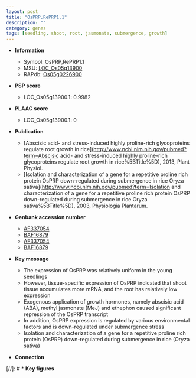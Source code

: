 ```yaml
---
layout: post
title: "OsPRP,RePRP1.1"
description: ""
category: genes
tags: [seedling, shoot, root, jasmonate, submergence, growth]
---
```


* **Information**  
    + Symbol: OsPRP,RePRP1.1  
    + MSU: [LOC_Os05g13900](http://rice.plantbiology.msu.edu/cgi-bin/ORF_infopage.cgi?orf=LOC_Os05g13900)  
    + RAPdb: [Os05g0226900](http://rapdb.dna.affrc.go.jp/viewer/gbrowse_details/irgsp1?name=Os05g0226900)  

* **PSP score**  
    + LOC_Os05g13900.1: 0.9982 

* **PLAAC score**  
    + LOC_Os05g13900.1: 0 

* **Publication**  
    + [Abscisic acid- and stress-induced highly proline-rich glycoproteins regulate root growth in rice](http://www.ncbi.nlm.nih.gov/pubmed?term=Abscisic acid- and stress-induced highly proline-rich glycoproteins regulate root growth in rice%5BTitle%5D), 2013, Plant Physiol.
    + [Isolation and characterization of a gene for a repetitive proline rich protein OsPRP down-regulated during submergence in rice Oryza sativa](http://www.ncbi.nlm.nih.gov/pubmed?term=Isolation and characterization of a gene for a repetitive proline rich protein OsPRP down-regulated during submergence in rice Oryza sativa%5BTitle%5D), 2003, Physiologia Plantarum.

* **Genbank accession number**  
    + [AF337054](http://www.ncbi.nlm.nih.gov/nuccore/AF337054)
    + [BAF16879](http://www.ncbi.nlm.nih.gov/nuccore/BAF16879)
    + [AF337054](http://www.ncbi.nlm.nih.gov/nuccore/AF337054)
    + [BAF16879](http://www.ncbi.nlm.nih.gov/nuccore/BAF16879)

* **Key message**  
    + The expression of OsPRP was relatively uniform in the young seedlings
    + However, tissue-specific expression of OsPRP indicated that shoot tissue accumulates more mRNA, and the root has relatively low expression
    + Exogenous application of growth hormones, namely abscisic acid (ABA), methyl jasmonate (MeJ) and ethephon caused significant repression of the OsPRP transcript
    + In addition, OsPRP expression is regulated by various environmental factors and is down-regulated under submergence stress
    + Isolation and characterization of a gene for a repetitive proline rich protein (OsPRP) down-regulated during submergence in rice (Oryza sativa)

* **Connection**  

[//]: # * **Key figures**  


